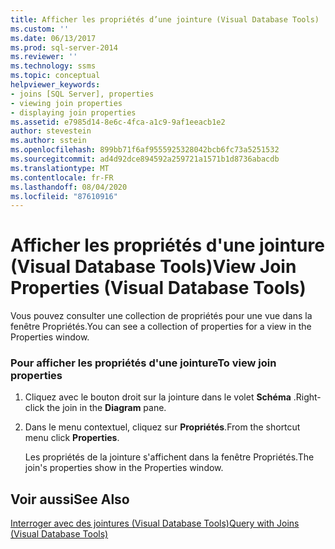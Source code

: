 ```yaml
---
title: Afficher les propriétés d’une jointure (Visual Database Tools) | Microsoft Docs
ms.custom: ''
ms.date: 06/13/2017
ms.prod: sql-server-2014
ms.reviewer: ''
ms.technology: ssms
ms.topic: conceptual
helpviewer_keywords:
- joins [SQL Server], properties
- viewing join properties
- displaying join properties
ms.assetid: e7985d14-8e6c-4fca-a1c9-9af1eeacb1e2
author: stevestein
ms.author: sstein
ms.openlocfilehash: 899bb71f6af9555925328042bcb6fc73a5251532
ms.sourcegitcommit: ad4d92dce894592a259721a1571b1d8736abacdb
ms.translationtype: MT
ms.contentlocale: fr-FR
ms.lasthandoff: 08/04/2020
ms.locfileid: "87610916"
---
```

# <a name="view-join-properties-visual-database-tools"></a><span data-ttu-id="24e87-102">Afficher les propriétés d'une jointure (Visual Database Tools)</span><span class="sxs-lookup"><span data-stu-id="24e87-102">View Join Properties (Visual Database Tools)</span></span>
  <span data-ttu-id="24e87-103">Vous pouvez consulter une collection de propriétés pour une vue dans la fenêtre Propriétés.</span><span class="sxs-lookup"><span data-stu-id="24e87-103">You can see a collection of properties for a view in the Properties window.</span></span>  
  
### <a name="to-view-join-properties"></a><span data-ttu-id="24e87-104">Pour afficher les propriétés d'une jointure</span><span class="sxs-lookup"><span data-stu-id="24e87-104">To view join properties</span></span>  
  
1.  <span data-ttu-id="24e87-105">Cliquez avec le bouton droit sur la jointure dans le volet **Schéma** .</span><span class="sxs-lookup"><span data-stu-id="24e87-105">Right-click the join in the **Diagram** pane.</span></span>  
  
2.  <span data-ttu-id="24e87-106">Dans le menu contextuel, cliquez sur **Propriétés**.</span><span class="sxs-lookup"><span data-stu-id="24e87-106">From the shortcut menu click **Properties**.</span></span>  
  
     <span data-ttu-id="24e87-107">Les propriétés de la jointure s'affichent dans la fenêtre Propriétés.</span><span class="sxs-lookup"><span data-stu-id="24e87-107">The join's properties show in the Properties window.</span></span>  
  
## <a name="see-also"></a><span data-ttu-id="24e87-108">Voir aussi</span><span class="sxs-lookup"><span data-stu-id="24e87-108">See Also</span></span>  
 [<span data-ttu-id="24e87-109">Interroger avec des jointures &#40;Visual Database Tools&#41;</span><span class="sxs-lookup"><span data-stu-id="24e87-109">Query with Joins &#40;Visual Database Tools&#41;</span></span>](visual-database-tools.md)  
  
  
